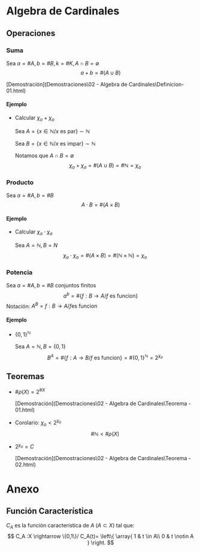 # Algebra de Cardinales

## Operaciones

### Suma

Sea $a=\#A, b=\#B, k=\#K, A \cap B= \emptyset$
$$
a+b = \#(A\cup B)
$$

 [Demostración](Demostraciones\02 - Algebra de Cardinales\Definicion- 01.html) 

#### Ejemplo

- Calcular $\chi_o + \chi_o$

  Sea $A=\{x\in \mathbb{N}/x \text{ es par}\} \sim \mathbb{N}$

  Sea $B=\{x \in \mathbb{N}/ x \text{ es impar}\} \sim \mathbb{N}$

  Notamos que $A \cap B = \emptyset$
  $$
  \chi_o + \chi_o = \#(A\cup B)= \#\mathbb{N} = \chi_o
  $$

### Producto

Sea $a=\#A, b=\#B$
$$
A \cdot B= \#(A \times B)
$$

#### Ejemplo

- Calcular $\chi_o \cdot \chi_o$

  Sea $A= \mathbb{N}, B = N$
  $$
  \chi_o \cdot \chi_o=\#(A\times B ) = \#(\mathbb{N} \times \mathbb{N}) = \chi_o
  $$

### Potencia

Sea $a=\#A, b=\#B$ conjuntos finitos
$$
a^b=\#\{f:B \rightarrow A/ \text{$f$ es funcion} \}
$$
Notación: $A^B=f:B \rightarrow A/ \text{$f$es funcion}$

#### Ejemplo

- $\{0,1\}^\mathbb{N}$

  Sea $A = \mathbb{N}, B=\{0,1\}$
  $$
  B^A=\#\{f:A\rightarrow B/ \text{$f$ es funcion}\}=\#\{0,1\}^\mathbb{N}=2^{\chi_o}
  $$

## Teoremas

- $\#\rho(X)=2^{\#X}$

   [Demostración](Demostraciones\02 - Algebra de Cardinales\Teorema - 01.html) 

- Corolario: $\chi_o < 2 ^{\chi_o}$
    $$
    \#\mathbb{N} < \# \rho(X)
    $$
  
- $2^{\chi_o} = C$

  [Demostración](Demostraciones\02 - Algebra de Cardinales\Teorema - 02.html) 




# Anexo

## Función Característica

$C_A$ es la función caracteristica de $A~(A\subset X )$  tal que:
$$
C_A :X \rightarrow \{0,1\}/ C_A(t)=
\left\{
	\array{
		1 & t \in A\\
		0 & t \notin A
	}
\right.
$$
